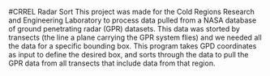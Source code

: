 #CRREL Radar Sort
This project was made for the Cold Regions Research and Engineering Laboratory to process data pulled from a NASA database of ground penetrating radar (GPR) datasets. This data was storted by transects (the line a plane carrying the GPR system flies) and we needed all the data for a specific bounding box. This program takes GPD coordinates as input to define the desired box, and sorts through the data to pull the GPR data from all transects that include data from that region.
